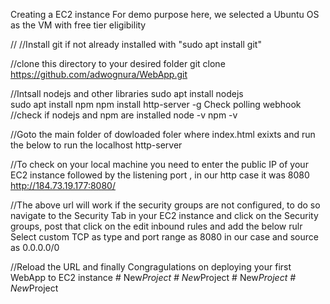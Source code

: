 Creating a EC2 instance
For demo purpose here, we selected a Ubuntu OS as the VM with free tier eligibility


//
//Install git if not already installed with "sudo apt install git"

//clone this directory to your desired folder
git clone https://github.com/adwognura/WebApp.git

//Intsall nodejs and other libraries
sudo apt install nodejs  
sudo apt install npm
npm install http-server -g
Check polling webhook
//check if nodejs and npm are installed
node -v
npm -v

//Goto the main folder of dowloaded foler where index.html exixts and run the below to run the localhost
http-server

//To check on your local machine you need to enter the public IP of your EC2 instance followed by the listening port , in our http case it was 8080
http://184.73.19.177:8080/

//The above url will work if the security groups are not configured, to do so navigate to the Security Tab in your EC2 instance and click on the Security groups, post that click on the edit inbound rules and add the below rulr
Select custom TCP as type and port range as 8080 in our case and source as 0.0.0.0/0

//Reload the URL and finally Congragulations on deploying your first WebApp to EC2 instance
#   N e w _ P r o j e c t  
 #   N e w _ P r o j e c t  
 #   N e w _ P r o j e c t  
 #   N e w _ P r o j e c t  
 